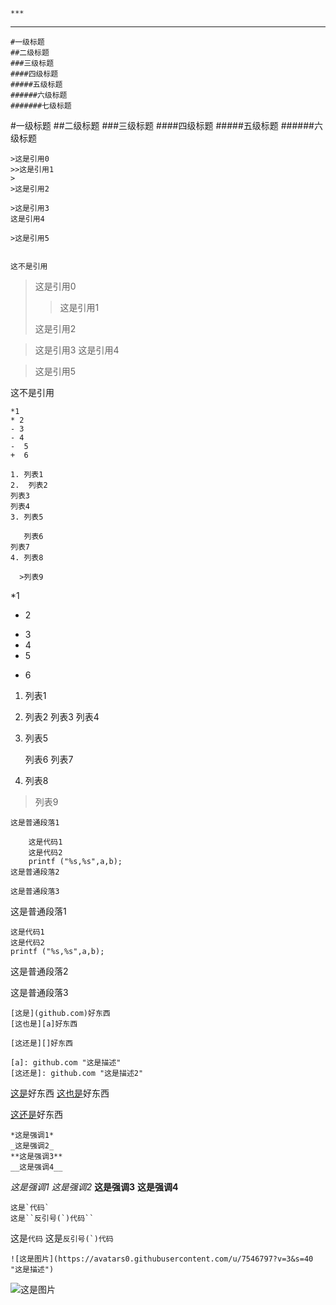 ```
***
```
***

```
#一级标题
##二级标题
###三级标题
####四级标题
#####五级标题
######六级标题
#######七级标题
```
#一级标题
##二级标题
###三级标题
####四级标题
#####五级标题
######六级标题

```
>这是引用0
>>这是引用1
>
>这是引用2

>这是引用3
这是引用4

>这是引用5


这不是引用
```

>这是引用0
>>这是引用1
>
>这是引用2

>这是引用3
这是引用4

>这是引用5


这不是引用

```
*1
* 2
- 3
- 4
-  5
+  6

1. 列表1
2.  列表2
列表3
列表4
3. 列表5

   列表6
列表7
4. 列表8

  >列表9
```
*1
* 2
- 3
- 4
-  5
+  6

1. 列表1
2.  列表2
列表3
列表4
3. 列表5

   列表6
列表7
4. 列表8

  >列表9
  
```
这是普通段落1

    这是代码1
    这是代码2
    printf ("%s,%s",a,b);
这是普通段落2

这是普通段落3
```
这是普通段落1

    这是代码1
    这是代码2
    printf ("%s,%s",a,b);
这是普通段落2

这是普通段落3


```
[这是](github.com)好东西
[这也是][a]好东西

[这还是][]好东西

[a]: github.com "这是描述"
[这还是]: github.com "这是描述2"
```
[这是](github.com)好东西
[这也是][a]好东西

[这还是][]好东西

[a]: github.com "这是描述"
[这还是]: github.com "这是描述2"
```
*这是强调1*
_这是强调2_
**这是强调3**
__这是强调4__
```
*这是强调1*
_这是强调2_
**这是强调3**
__这是强调4__
```
这是`代码`
这是``反引号(`)代码``
```
这是`代码`
这是``反引号(`)代码``
```
![这是图片](https://avatars0.githubusercontent.com/u/7546797?v=3&s=40 "这是描述")
```
![这是图片](https://avatars0.githubusercontent.com/u/7546797?v=3&s=40 "这是描述")

